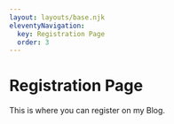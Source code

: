 ```yaml
---
layout: layouts/base.njk
eleventyNavigation:
  key: Registration Page
  order: 3
---
```

# Registration Page

This is where you can register on my Blog.
